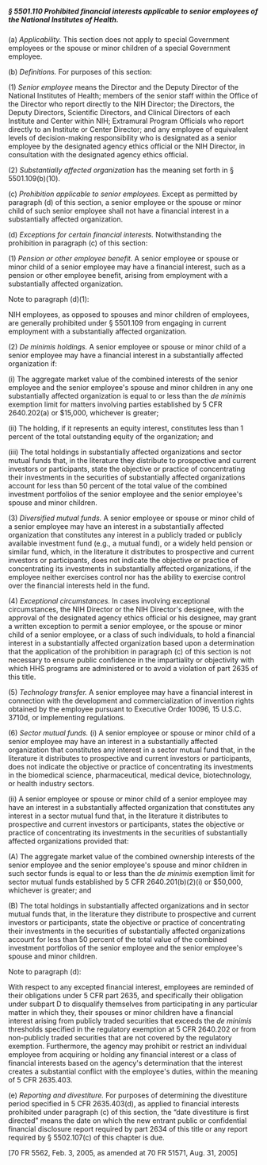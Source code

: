 ##### § 5501.110 Prohibited financial interests applicable to senior employees of the National Institutes of Health. #####

(a) *Applicability.* This section does not apply to special Government employees or the spouse or minor children of a special Government employee.

(b) *Definitions.* For purposes of this section:

(1) *Senior employee* means the Director and the Deputy Director of the National Institutes of Health; members of the senior staff within the Office of the Director who report directly to the NIH Director; the Directors, the Deputy Directors, Scientific Directors, and Clinical Directors of each Institute and Center within NIH; Extramural Program Officials who report directly to an Institute or Center Director; and any employee of equivalent levels of decision-making responsibility who is designated as a senior employee by the designated agency ethics official or the NIH Director, in consultation with the designated agency ethics official.

(2) *Substantially affected organization* has the meaning set forth in § 5501.109(b)(10).

(c) *Prohibition applicable to senior employees.* Except as permitted by paragraph (d) of this section, a senior employee or the spouse or minor child of such senior employee shall not have a financial interest in a substantially affected organization.

(d) *Exceptions for certain financial interests.* Notwithstanding the prohibition in paragraph (c) of this section:

(1) *Pension or other employee benefit.* A senior employee or spouse or minor child of a senior employee may have a financial interest, such as a pension or other employee benefit, arising from employment with a substantially affected organization.

Note to paragraph (d)(1):

NIH employees, as opposed to spouses and minor children of employees, are generally prohibited under § 5501.109 from engaging in current employment with a substantially affected organization.

(2) *De minimis holdings.* A senior employee or spouse or minor child of a senior employee may have a financial interest in a substantially affected organization if:

(i) The aggregate market value of the combined interests of the senior employee and the senior employee's spouse and minor children in any one substantially affected organization is equal to or less than the *de minimis* exemption limit for matters involving parties established by 5 CFR 2640.202(a) or $15,000, whichever is greater;

(ii) The holding, if it represents an equity interest, constitutes less than 1 percent of the total outstanding equity of the organization; and

(iii) The total holdings in substantially affected organizations and sector mutual funds that, in the literature they distribute to prospective and current investors or participants, state the objective or practice of concentrating their investments in the securities of substantially affected organizations account for less than 50 percent of the total value of the combined investment portfolios of the senior employee and the senior employee's spouse and minor children.

(3) *Diversified mutual funds.* A senior employee or spouse or minor child of a senior employee may have an interest in a substantially affected organization that constitutes any interest in a publicly traded or publicly available investment fund (e.g., a mutual fund), or a widely held pension or similar fund, which, in the literature it distributes to prospective and current investors or participants, does not indicate the objective or practice of concentrating its investments in substantially affected organizations, if the employee neither exercises control nor has the ability to exercise control over the financial interests held in the fund.

(4) *Exceptional circumstances.* In cases involving exceptional circumstances, the NIH Director or the NIH Director's designee, with the approval of the designated agency ethics official or his designee, may grant a written exception to permit a senior employee, or the spouse or minor child of a senior employee, or a class of such individuals, to hold a financial interest in a substantially affected organization based upon a determination that the application of the prohibition in paragraph (c) of this section is not necessary to ensure public confidence in the impartiality or objectivity with which HHS programs are administered or to avoid a violation of part 2635 of this title.

(5) *Technology transfer.* A senior employee may have a financial interest in connection with the development and commercialization of invention rights obtained by the employee pursuant to Executive Order 10096, 15 U.S.C. 3710d, or implementing regulations.

(6) *Sector mutual funds.* (i) A senior employee or spouse or minor child of a senior employee may have an interest in a substantially affected organization that constitutes any interest in a sector mutual fund that, in the literature it distributes to prospective and current investors or participants, does not indicate the objective or practice of concentrating its investments in the biomedical science, pharmaceutical, medical device, biotechnology, or health industry sectors.

(ii) A senior employee or spouse or minor child of a senior employee may have an interest in a substantially affected organization that constitutes any interest in a sector mutual fund that, in the literature it distributes to prospective and current investors or participants, states the objective or practice of concentrating its investments in the securities of substantially affected organizations provided that:

(A) The aggregate market value of the combined ownership interests of the senior employee and the senior employee's spouse and minor children in such sector funds is equal to or less than the *de minimis* exemption limit for sector mutual funds established by 5 CFR 2640.201(b)(2)(i) or $50,000, whichever is greater; and

(B) The total holdings in substantially affected organizations and in sector mutual funds that, in the literature they distribute to prospective and current investors or participants, state the objective or practice of concentrating their investments in the securities of substantially affected organizations account for less than 50 percent of the total value of the combined investment portfolios of the senior employee and the senior employee's spouse and minor children.

Note to paragraph (d):

With respect to any excepted financial interest, employees are reminded of their obligations under 5 CFR part 2635, and specifically their obligation under subpart D to disqualify themselves from participating in any particular matter in which they, their spouses or minor children have a financial interest arising from publicly traded securities that exceeds the *de minimis* thresholds specified in the regulatory exemption at 5 CFR 2640.202 or from non-publicly traded securities that are not covered by the regulatory exemption. Furthermore, the agency may prohibit or restrict an individual employee from acquiring or holding any financial interest or a class of financial interests based on the agency's determination that the interest creates a substantial conflict with the employee's duties, within the meaning of 5 CFR 2635.403.

(e) *Reporting and divestiture.* For purposes of determining the divestiture period specified in 5 CFR 2635.403(d), as applied to financial interests prohibited under paragraph (c) of this section, the “date divestiture is first directed” means the date on which the new entrant public or confidential financial disclosure report required by part 2634 of this title or any report required by § 5502.107(c) of this chapter is due.

[70 FR 5562, Feb. 3, 2005, as amended at 70 FR 51571, Aug. 31, 2005]